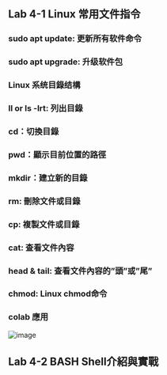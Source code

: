 ## Lab 4-1 Linux 常用文件指令
### **sudo apt update:** 更新所有软件命令

### sudo apt upgrade: 升级软件包

### **Linux 系统目錄结構**

### ll or **ls -lrt: 列出目錄**

### **cd：切換目錄**

### **pwd：顯示目前位置的路徑**

### **mkdir：建立新的目錄**

### **rm: 刪除文件或目錄**

### **cp: 複製文件或目錄**

### **cat: 查看文件內容**

### **head & tail: 查看文件內容的”頭”或”尾”**

### **chmod:** **Linux chmod命令**
### colab 應用
![image](https://user-images.githubusercontent.com/100060507/232273827-69102e6b-c26c-4951-a6d1-9fddc8ea7826.png)

## Lab 4-2 BASH Shell介紹與實戰
